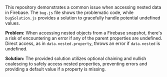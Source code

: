 This repository demonstrates a common issue when accessing nested data in Firebase. The `bug.js` file shows the problematic code, while `bugSolution.js` provides a solution to gracefully handle potential undefined values.

**Problem:** When accessing nested objects from a Firebase snapshot, there's a risk of encountering an error if any of the parent properties are undefined.  Direct access, as in `data.nested.property`, throws an error if `data.nested` is undefined.

**Solution:** The provided solution utilizes optional chaining and nullish coalescing to safely access nested properties, preventing errors and providing a default value if a property is missing.
